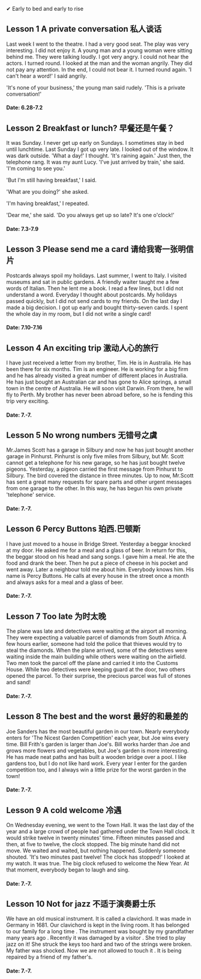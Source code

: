 ✔ Early to bed and early to rise

## Lesson 1 A private conversation 私人谈话

Last week I went to the theatre. I had a very good seat. The play was very interesting. I did not enjoy it. A young man and a young woman were sitting behind me. They were talking loudly. I got very angry. I could not hear the actors. I turned round. I looked at the man and the woman angrily. They did not pay any attention. In the end, I could not bear it. I turned round again. 'I can't hear a word!' I said angrily.

'It's none of your business,' the young man said rudely. 'This is a private conversation!'
#### Date: 6.28-7.2

## Lesson 2 Breakfast or lunch? 早餐还是午餐？

It was Sunday. I never get up early on Sundays. I sometimes stay in bed until lunchtime. Last Sunday I got up very late. I looked out of the window. It was dark outside. 'What a day!' I thought. 'It's raining again.' Just then, the telephone rang. It was my aunt Lucy. 'I've just arrived by train,' she said. 'I'm coming to see you.'

'But I'm still having breakfast,' I said.

'What are you doing?' she asked.

'I'm having breakfast,' I repeated.

'Dear me,' she said. 'Do you always get up so late? It's one o'clock!'
#### Date: 7.3-7.9

## Lesson 3 Please send me a card 请给我寄一张明信片

Postcards always spoil my holidays. Last summer, I went to Italy. I visited museums and sat in public gardens. A friendly waiter taught me a few words of Italian. Then he lent me a book. I read a few lines, but I did not understand a word. Everyday I thought about postcards. My holidays passed quickly, but I did not send cards to my friends. On the last day I made a big decision. I got up early and bought thirty-seven cards. I spent the whole day in my room, but I did not write a single card!
#### Date: 7.10-7.16

## Lesson 4 An exciting trip 激动人心的旅行

I have just received a letter from my brother, Tim. He is in Australia. He has been there for six months. Tim is an engineer. He is working for a big firm and he has already visited a great number of different places in Australia. He has just bought an Australian car and has gone to Alice springs, a small town in the centre of Australia. He will soon visit Darwin. From there, he will fly to Perth. My brother has never been abroad before, so he is fending this trip very exciting.
#### Date: 7.-7.

## Lesson 5 No wrong numbers 无错号之虞

Mr.James Scott has a garage in Silbury and now he has just bought another garage in Pinhurst. Pinhurst is only five miles from Silbury, but Mr. Scott cannot get a telephone for his new garage, so he has just bought twelve pigeons. Yesterday, a pigeon carried the first message from Pinhurst to Silbury. The bird covered the distance in three minutes. Up to now, Mr.Scott has sent a great many requests for spare parts and other urgent messages from one garage to the other. In this way, he has begun his own private 'telephone' service.
#### Date: 7.-7.

## Lesson 6 Percy Buttons 珀西.巴顿斯

I have just moved to a house in Bridge Street. Yesterday a beggar knocked at my door. He asked me for a meal and a glass of beer. In return for this, the beggar stood on his head and sang songs. I gave him a meal. He ate the food and drank the beer. Then he put a piece of cheese in his pocket and went away. Later a neighbour told me about him. Everybody knows him. His name is Percy Buttons. He calls at every house in the street once a month and always asks for a meal and a glass of beer.
#### Date: 7.-7.

## Lesson 7 Too late 为时太晚

The plane was late and detectives were waiting at the airport all morning. They were expecting a valuable parcel of diamonds from South Africa. A few hours earlier, someone had told the police that thieves would try to steal the diamonds. When the plane arrived, some of the detectives were waiting inside the main building while others were waiting on the airfield. Two men took the parcel off the plane and carried it into the Customs House. While two detectives were keeping guard at the door, two others opened the parcel. To their surprise, the precious parcel was full of stones and sand!
#### Date: 7.-7.

## Lesson 8 The best and the worst 最好的和最差的

Joe Sanders has the most beautiful garden in our town. Nearly everybody enters for 'The Nicest Garden Competition' each year, but Joe wins every time. Bill Frith's garden is larger than Joe's. Bill works harder than Joe and grows more flowers and vegetables, but Joe's garden is more interesting. He has made neat paths and has built a wooden bridge over a pool. I like gardens too, but I do not like hard work. Every year I enter for the garden competition too, and I always win a little prize for the worst garden in the town!
#### Date: 7.-7.

## Lesson 9 A cold welcome 冷遇

On Wednesday evening, we went to the Town Hall. It was the last day of the year and a large crowd of people had gathered under the Town Hall clock. It would strike twelve in twenty minutes' time. Fifteen minutes passed and then, at five to twelve, the clock stopped. The big minute hand did not move. We waited and waited, but nothing happened. Suddenly someone shouted. 'It's two minutes past twelve! The clock has stopped!' I looked at my watch. It was true. The big clock refused to welcome the New Year. At that moment, everybody began to laugh and sing.
#### Date: 7.-7.

## Lesson 10 Not for jazz 不适于演奏爵士乐

We have an old musical instrument. It is called a clavichord. It was made in Germany in 1681. Our clavichord is kept in the living room. It has belonged to our family for a long time . The instrument was bought by my grandfather many years ago . Recently it was damaged by a visitor . She tried to play jazz on it! She struck the keys too hard and two of the strings were broken. My father was shocked. Now we are not allowed to touch it . It is being repaired by a friend of my father's.
#### Date: 7.-7.
